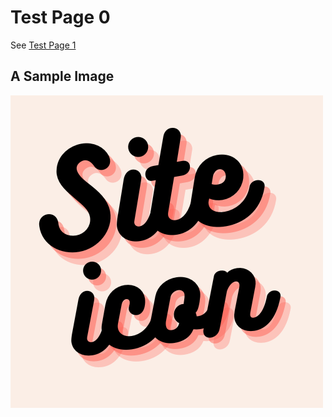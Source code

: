 # Test Page 0

See [Test Page 1](test-page-1.md)

## A Sample Image

![Sample image](sample-image.png "A sample image")